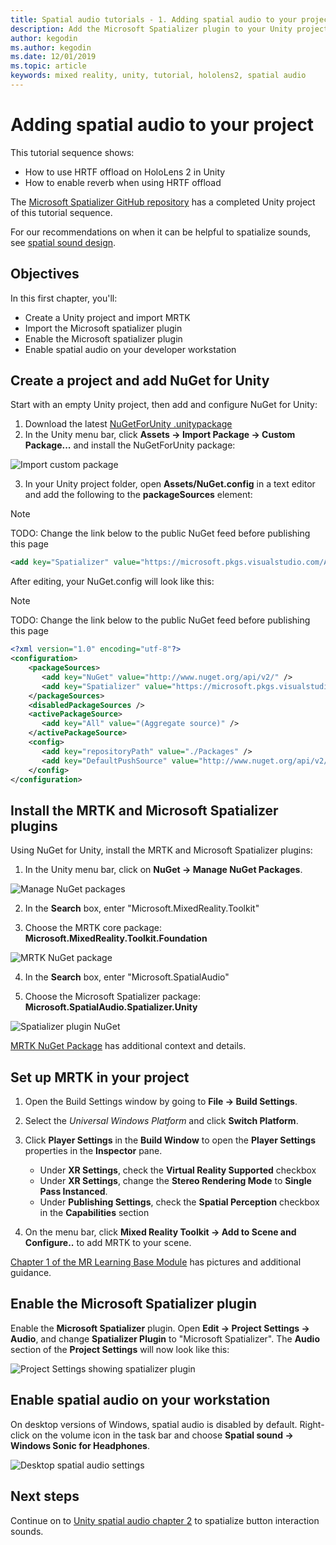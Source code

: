 ```yaml
---
title: Spatial audio tutorials - 1. Adding spatial audio to your project
description: Add the Microsoft Spatializer plugin to your Unity project to access HoloLens 2 HRTF hardware offload.
author: kegodin
ms.author: kegodin
ms.date: 12/01/2019
ms.topic: article
keywords: mixed reality, unity, tutorial, hololens2, spatial audio
---
```


# Adding spatial audio to your project

This tutorial sequence shows:
* How to use HRTF offload on HoloLens 2 in Unity
* How to enable reverb when using HRTF offload

The [Microsoft Spatializer GitHub repository](https://microsoft.visualstudio.com/Analog/_git/mixedreality.spatialaudio.unity?path=%2F&version=GBdevelop) has a completed Unity project of this tutorial sequence. 

For our recommendations on when it can be helpful to spatialize sounds, see [spatial sound design](https://docs.microsoft.com/windows/mixed-reality/spatial-sound-design).

## Objectives
In this first chapter, you'll:
* Create a Unity project and import MRTK
* Import the Microsoft spatializer plugin
* Enable the Microsoft spatializer plugin
* Enable spatial audio on your developer workstation

## Create a project and add NuGet for Unity
Start with an empty Unity project, then add and configure NuGet for Unity:
1. Download the latest [NuGetForUnity .unitypackage](https://github.com/GlitchEnzo/NuGetForUnity/releases/latest)
2. In the Unity menu bar, click **Assets -> Import Package -> Custom Package...** and install the NuGetForUnity package:

![Import custom package](images/spatial-audio/import-custom-package.png)

3. In your Unity project folder, open **Assets/NuGet.config** in a text editor and add the following to the **packageSources** element: 
> [!NOTE]
> TODO: Change the link below to the public NuGet feed before publishing this page

```xml
<add key="Spatializer" value="https://microsoft.pkgs.visualstudio.com/Analog/_packaging/Microsoft-SpatialAudio-Unity/nuget/v2/" />
```

After editing, your NuGet.config will look like this:
> [!NOTE]
> TODO: Change the link below to the public NuGet feed before publishing this page

```xml
<?xml version="1.0" encoding="utf-8"?>
<configuration>
    <packageSources>
       <add key="NuGet" value="http://www.nuget.org/api/v2/" />
       <add key="Spatializer" value="https://microsoft.pkgs.visualstudio.com/Analog/_packaging/Microsoft-SpatialAudio-Unity/nuget/v2/" />
    </packageSources>
    <disabledPackageSources />
    <activePackageSource>
       <add key="All" value="(Aggregate source)" />
    </activePackageSource>
    <config>
       <add key="repositoryPath" value="./Packages" />
       <add key="DefaultPushSource" value="http://www.nuget.org/api/v2/" />
    </config>
</configuration>
```

## Install the MRTK and Microsoft Spatializer plugins
Using NuGet for Unity, install the MRTK and Microsoft Spatializer plugins:
1. In the Unity menu bar, click on **NuGet -> Manage NuGet Packages**.

![Manage NuGet packages](images/spatial-audio/manage-nuget-packages.png)

2. In the **Search** box, enter "Microsoft.MixedReality.Toolkit"

3. Choose the MRTK core package: **Microsoft.MixedReality.Toolkit.Foundation**

![MRTK NuGet package](images/spatial-audio/mrtk-nuget-package.png)

4. In the **Search** box, enter "Microsoft.SpatialAudio"

5. Choose the Microsoft Spatializer package: **Microsoft.SpatialAudio.Spatializer.Unity**

![Spatializer plugin NuGet](images/spatial-audio/spatializer-plugin-nuget.png)

[MRTK NuGet Package](https://microsoft.github.io/MixedRealityToolkit-Unity/Documentation/MRTKNuGetPackage.html) has additional context and details.

## Set up MRTK in your project

1. Open the Build Settings window by going to **File -> Build Settings**.

2. Select the _Universal Windows Platform_ and click **Switch Platform**.

3. Click **Player Settings** in the **Build Window** to open the **Player Settings** properties in the **Inspector** pane.
    * Under **XR Settings**, check the **Virtual Reality Supported** checkbox
    * Under **XR Settings**, change the **Stereo Rendering Mode** to **Single Pass Instanced**.
    * Under **Publishing Settings**, check the **Spatial Perception** checkbox in the **Capabilities** section

4. On the menu bar, click **Mixed Reality Toolkit -> Add to Scene and Configure..** to add MRTK to your scene.

[Chapter 1 of the MR Learning Base Module](https://docs.microsoft.com/en-us/windows/mixed-reality/mrlearning-base-ch1) has pictures and additional guidance.

## Enable the Microsoft Spatializer plugin
Enable the **Microsoft Spatializer** plugin. Open **Edit -> Project Settings -> Audio**, and change **Spatializer Plugin** to "Microsoft Spatializer". The **Audio** section of the **Project Settings** will now look like this:

![Project Settings showing spatializer plugin](images/spatial-audio/project-settings.png)

## Enable spatial audio on your workstation
On desktop versions of Windows, spatial audio is disabled by default. Right-click on the volume icon in the task bar and choose **Spatial sound -> Windows Sonic for Headphones**.

![Desktop spatial audio settings](images/spatial-audio/desktop-audio-settings.png)

## Next steps
Continue on to [Unity spatial audio chapter 2](unity-spatial-audio-ch2.md) to spatialize button interaction sounds.

